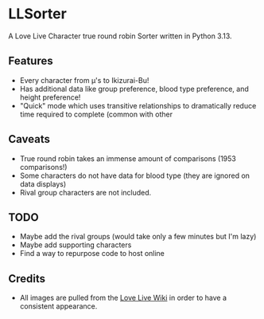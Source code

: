 # LLSorter
A Love Live Character true round robin Sorter written in Python 3.13.

## Features
- Every character from μ's to Ikizurai-Bu!
- Has additional data like group preference, blood type preference, and height preference!
- "Quick" mode which uses transitive relationships to dramatically reduce time required to complete (common with other 

## Caveats
- True round robin takes an immense amount of comparisons (1953 comparisons!)
- Some characters do not have data for blood type (they are ignored on data displays)
- Rival group characters are not included.

## TODO
- Maybe add the rival groups (would take only a few minutes but I'm lazy)
- Maybe add supporting characters
- Find a way to repurpose code to host online

## Credits
- All images are pulled from the [Love Live Wiki](https://love-live.fandom.com/wiki/Main_Page) in order to have a consistent appearance.
